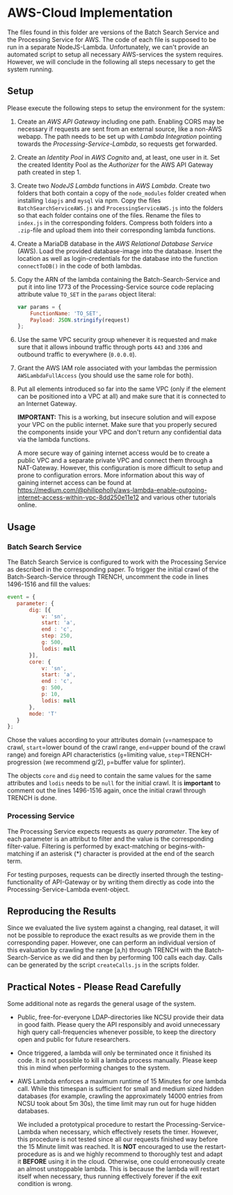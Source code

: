 # AWS-Cloud Implementation

The files found in this folder are versions of the Batch Search Service and the Processing Service for AWS. The code of each file is supposed to be run in a separate NodeJS-Lambda. Unfortunately, we can't provide an automated script to setup all necessary AWS-services the system requires. However, we will conclude in the following all steps necessary to get the system running.

## Setup

Please execute the following steps to setup the environment for the system:

1. Create an *AWS API Gateway* including one path. Enabling CORS may be necessary if requests are sent from an external source, like a non-AWS webapp. The path needs to be set up with *Lambda Integration* pointing towards the *Processing-Service-Lambda*, so requests get forwarded.

2. Create an *Identity Pool* in *AWS Cognito* and, at least, one user in it. Set the created Identity Pool as the *Authorizer* for the AWS API Gateway path created in step 1.

3. Create two *NodeJS Lambda* functions in *AWS Lambda*. Create two folders that both contain a copy of the `node_modules` folder created when installing `ldapjs` and `mysql` via npm. Copy the files `BatchSearchServiceAWS.js` and `ProcessingServiceAWS.js` into the folders so that each folder contains one of the files. Rename the files to `index.js` in the corresponding folders. Compress both folders into a `.zip`-file and upload them into their corresponding lambda functions.

4. Create a MariaDB database in the *AWS Relational Database Service* (AWS). Load the provided database-image into the database. Insert the location as well as login-credentials for the database into the function `connectToDB()` in the code of both lambdas.

5. Copy the ARN of the lambda containing the Batch-Search-Service and put it into line 1773 of the Processing-Service source code replacing attribute value `TO_SET` in the `params` object literal:

    ```javascript
    var params = {
        FunctionName: 'TO_SET',
        Payload: JSON.stringify(request)
    };
    ```

6. Use the same VPC security group whenever it is requested and make sure that it allows inbound traffic through ports `443` and `3306` and outbound traffic to everywhere (`0.0.0.0`).

7. Grant the AWS IAM role associated with your lambdas the permission `AWSLambdaFullAccess` (you should use the same role for both).

8. Put all elements introduced so far into the same VPC (only if the element can be positioned into a VPC at all) and make sure that it is connected to an Internet Gateway.

    **IMPORTANT:** This is a working, but insecure solution and will expose your VPC on the public internet. Make sure that you properly secured the components inside your VPC and don't return any confidential data via the lambda functions.

    A more secure way of gaining internet access would be to create a public VPC and a separate private VPC and connect them through a NAT-Gateway. However, this configuration is more difficult to setup and prone to configuration errors. More information about this way of gaining internet access can be found at <https://medium.com/@philippholly/aws-lambda-enable-outgoing-internet-access-within-vpc-8dd250e11e12> and various other tutorials online.  

## Usage

### Batch Search Service

The Batch Search Service is configured to work with the Processing Service as described in the corresponding paper. To trigger the initial crawl of the Batch-Search-Service through TRENCH, uncomment the code in lines 1496-1516 and fill the values:

 ```javascript
event = {
    parameter: {
        dig: [{
            v: 'sn',
            start: 'a',
            end : 'c',
            step: 250,
            g: 500,
            lodis: null
        }],
        core: {
            v: 'sn',
            start: 'a',
            end : 'c',
            g: 500,
            p: 10,
            lodis: null
        },
        mode: 'T'
    }
};
 ```

Chose the values according to your attributes domain (`v`=namespace to crawl, `start`=lower bound of the crawl range, `end`=upper bound of the crawl range) and foreign API characteristics (`g`=limiting value, `step`=TRENCH-progression (we recommend g/2), `p`=buffer value for splinter).
  
The objects `core` and `dig` need to contain the same values for the same attributes and `lodis` needs to be `null` for the initial crawl. It is **important** to comment out the lines 1496-1516 again, once the initial crawl through TRENCH is done.

### Processing Service

The Processing Service expects requests as *query parameter*. The key of each parameter is an attribut to filter and the value is the corresponding filter-value. Filtering is performed by exact-matching or begins-with-matching if an asterisk (\*) character is provided at the end of the search term.

For testing purposes, requests can be directly inserted through the testing-functionality of API-Gateway or by writing them directly as code into the Processing-Service-Lambda event-object.

## Reproducing the Results

 Since we evaluated the live system against a changing, real dataset, it will not be possible to reproduce the exact results as we provide them in the corresponding paper. However, one can perform an individual version of this evaluation by crawling the range \[a,h\) through TRENCH with the Batch-Search-Service as we did and then by performing 100 calls each day. Calls can be generated by the script `createCalls.js` in the scripts folder.

## Practical Notes - Please Read Carefully

Some additional note as regards the general usage of the system.

- Public, free-for-everyone LDAP-directories like NCSU provide their data in good faith. Please query the API responsibly and avoid unnecessary high query call-frequencies whenever possible, to keep the directory open and public for future researchers.

- Once triggered, a lambda will only be terminated once it finished its code. It is not possible to kill a lambda process manually. Please keep this in mind when performing changes to the system.

- AWS Lambda enforces a maximum runtime of 15 Minutes for one lambda call. While this timespan is sufficient for small and medium sized hidden databases (for example, crawling the approximately 14000 entries from NCSU took about 5m 30s), the time limit may run out for huge hidden databases. 
 
    We included a prototypical procedure to restart the Processing-Service-Lambda when necessary, which effectively resets the timer. However, this procedure is not tested since all our requests finished way before the 15 Minute limit was reached. It is **NOT** encouraged to use the restart-procedure as is and we highly recommend to thoroughly test and adapt it **BEFORE** using it in the cloud. Otherwise, one could erroneously create an almost unstoppable lambda. This is because the lambda will restart itself when necessary, thus running effectively forever if the exit condition is wrong.
